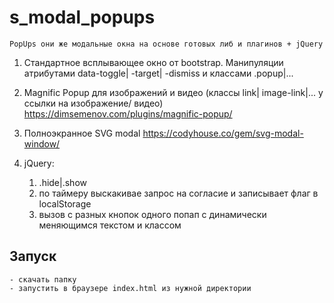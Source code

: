 # s_modal_popups
	PopUps они же модальные окна на основе готовых либ и плагинов + jQuery

1.  Стандартное всплывающее окно от bootstrap.
	Манипуляции атрибутами data-toggle| -target| -dismiss и классами .popup|...

2.  Magnific Popup для изображений и видео (классы link| image-link|... у ссылки на изображение/ видео)
https://dimsemenov.com/plugins/magnific-popup/

3.  Полноэкранное SVG modal 
	https://codyhouse.co/gem/svg-modal-window/

4.  jQuery:
	1.  .hide|.show
	2.  по таймеру выскакивае запрос на согласие и записывает флаг в localStorage
	3.  вызов с разных кнопок одного попап с динамически меняющимся текстом и классом  

## Запуск 
	- скачать папку
	- запустить в браузере index.html из нужной директории
